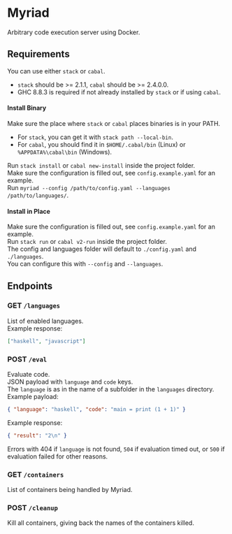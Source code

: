 # Myriad

Arbitrary code execution server using Docker.  

## Requirements

You can use either `stack` or `cabal`.  
- `stack` should be >= 2.1.1, `cabal` should be >= 2.4.0.0.
- GHC 8.8.3 is required if not already installed by `stack` or if using `cabal`.

#### Install Binary

Make sure the place where `stack` or `cabal` places binaries is in your PATH.  
- For `stack`, you can get it with `stack path --local-bin`.
- For `cabal`, you should find it in `$HOME/.cabal/bin` (Linux) or `%APPDATA%\cabal\bin` (Windows).

Run `stack install` or `cabal new-install` inside the project folder.  
Make sure the configuration is filled out, see `config.example.yaml` for an example.  
Run `myriad --config /path/to/config.yaml --languages /path/to/languages/`.  

#### Install in Place

Make sure the configuration is filled out, see `config.example.yaml` for an example.  
Run `stack run` or `cabal v2-run` inside the project folder.  
The config and languages folder will default to `./config.yaml` and `./languages`.  
You can configure this with `--config` and `--languages`.  

## Endpoints

### **GET** `/languages`

List of enabled languages.  
Example response:  

```json
["haskell", "javascript"]
```

### **POST** `/eval`

Evaluate code.  
JSON payload with `language` and `code` keys.  
The `language` is as in the name of a subfolder in the `languages` directory.  
Example payload:  

```json
{ "language": "haskell", "code": "main = print (1 + 1)" }
```

Example response:  

```json
{ "result": "2\n" }
```

Errors with 404 if `language` is not found, `504` if evaluation timed out, or `500` if evaluation failed for other reasons.  

### **GET** `/containers`

List of containers being handled by Myriad.  

### **POST** `/cleanup`

Kill all containers, giving back the names of the containers killed.  
